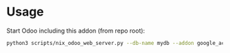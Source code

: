 # Usage

Start Odoo including this addon (from repo root):

```bash
python3 scripts/nix_odoo_web_server.py --db-name mydb --addon google_account
```
